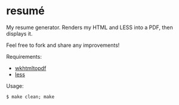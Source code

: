 resumé
======

My resume generator. Renders my HTML and LESS into a PDF, then displays it.

Feel free to fork and share any improvements!


Requirements:

 * [wkhtmltopdf](https://code.google.com/p/wkhtmltopdf/)
 * [less](http://lesscss.org/)


Usage:

    $ make clean; make